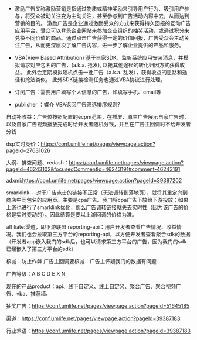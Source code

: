 * 激励广告又称激励营销是指通过物质或精神奖励来引导用户行为、吸引用户参与，将受众被动关注变为主动关注，甚至参与到广告活动内容中去，从而达到营销的目的。
激励广告是企业通过激励受众的方式来获得持久回报的互动广告应用平台，受众可以登录企业网站来参加企业组织的抽奖活动，或通过积分来兑换不同价值的商品。通过点击广告获得一定的价值回报，广告受众会主动关注广告，从而更深层次了解广告内容，进一步了解企业提供的产品和服务。


* VBA(View Based Attribution) 基于自家SDK，监听系统应用安装消息，并模拟请求对应包名的广告，(a.k.a. 抢发), 以抢其他途径的转化归因方式获得收益。
此外会定期模拟随机点击一批广告（a.k.a. 乱发），获得收益的思路和途径和抢法类似。
此外SDK链接检测任务也通过VBA协议进行处理。


* 订阅广告：需要用户填写个人信息的广告，如填写手机、email等

* publisher ：媒介
VBA返回广告筛选排序规则?


自动补收益：广告位按照配置的ecpm范围，在插屏、原生广告展示自家广告时，以及自家广告视频播放完成时给开发者随机分钱，并且在广告主回调时不给开发者分钱


dsp实时竞价：https://conf.umlife.net/pages/viewpage.action?pageId=27631026


大纲、排查问题、redash：https://conf.umlife.net/pages/viewpage.action?pageId=46243102&focusedCommentId=46243191#comment-46243191

adxmi:https://conf.umlife.net/pages/viewpage.action?pageId=39387202



smarklink---对于广告点击的链接不正常（无法调转到落地页），就将其重定向到商店中同包名的应用页。主要是cpa广告。我门将cpa广告下放给下游投放；如果上游也进行了smarklink优化，那么广告调转链接就失去实时性（因为该广告的价格是实时变动的）。因此结算是要以上游回调的价格为准。

affiliate:渠道，即下游联盟
reporting-api：用户开发者查看广告情况、收益情况。我们也会拉取第三方平台的reporting-api，以方便开发者查看聚合sdk的数据（开发者app嵌入我门的sdk后，也可以请求第三方平台的广告，因为我门的sdk已经嵌入了第三方平台的sdk）

核减：防止作弊
广告主回调要核减：广告主怀疑我门的数据有问题


广告等级：A B C D E X N

现在的产品product：api、线下自定义、线上自定义、聚合广告、聚合视频广告、vba、推荐墙、

抽奖广告：https://conf.umlife.net/pages/viewpage.action?pageId=51645185

渠道：https://conf.umlife.net/pages/viewpage.action?pageId=39387183

行业术语：https://conf.umlife.net/pages/viewpage.action?pageId=39387183
